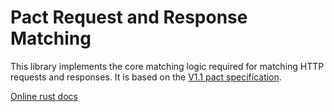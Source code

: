 # Pact Request and Response Matching

This library implements the core matching logic required for matching HTTP requests and responses. It is based on the
[V1.1 pact specification](https://github.com/pact-foundation/pact-specification/tree/version-1.1).

[Online rust docs](https://docs.rs/pact_matching/)
